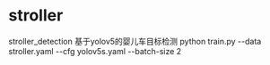 # stroller
stroller_detection
基于yolov5的婴儿车目标检测
python train.py --data stroller.yaml --cfg yolov5s.yaml  --batch-size 2